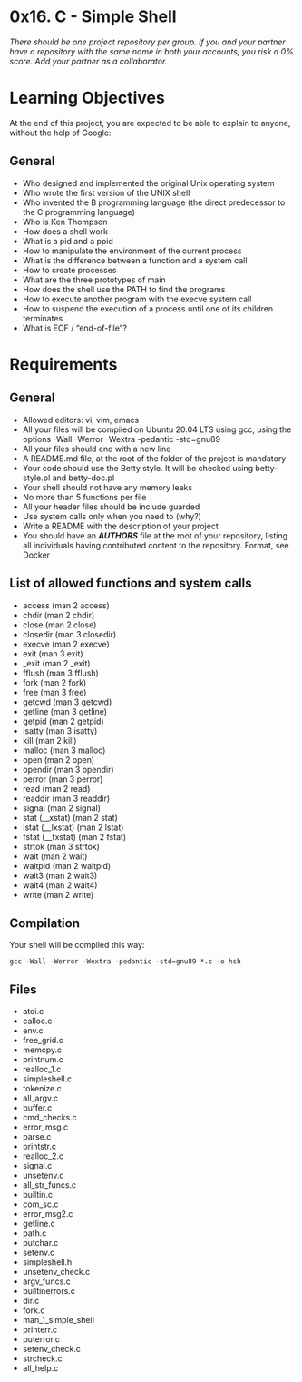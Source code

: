 # 0x16. C - Simple Shell
*There should be one project repository per group. If you and your partner have a repository with the same name in both your accounts, you risk a 0% score. Add your partner as a collaborator.*

# Learning Objectives
At the end of this project, you are expected to be able to explain to anyone, without the help of Google:

## General
- Who designed and implemented the original Unix operating system
- Who wrote the first version of the UNIX shell
- Who invented the B programming language (the direct predecessor to the C programming language)
- Who is Ken Thompson
- How does a shell work
- What is a pid and a ppid
- How to manipulate the environment of the current process
- What is the difference between a function and a system call
- How to create processes
- What are the three prototypes of main
- How does the shell use the PATH to find the programs
- How to execute another program with the execve system call
- How to suspend the execution of a process until one of its children terminates
- What is EOF / “end-of-file”?

# Requirements

## General
- Allowed editors: vi, vim, emacs
- All your files will be compiled on Ubuntu 20.04 LTS using gcc, using the options -Wall -Werror -Wextra -pedantic -std=gnu89
- All your files should end with a new line
- A README.md file, at the root of the folder of the project is mandatory
- Your code should use the Betty style. It will be checked using betty-style.pl and betty-doc.pl
- Your shell should not have any memory leaks
- No more than 5 functions per file
- All your header files should be include guarded
- Use system calls only when you need to (why?)
- Write a README with the description of your project
- You should have an ***AUTHORS*** file at the root of your repository, listing all individuals having contributed content to the repository. Format, see Docker

## List of allowed functions and system calls

- access (man 2 access)
- chdir (man 2 chdir)
- close (man 2 close)
- closedir (man 3 closedir)
- execve (man 2 execve)
- exit (man 3 exit)
- _exit (man 2 _exit)
- fflush (man 3 fflush)
- fork (man 2 fork)
- free (man 3 free)
- getcwd (man 3 getcwd)
- getline (man 3 getline)
- getpid (man 2 getpid)
- isatty (man 3 isatty)
- kill (man 2 kill)
- malloc (man 3 malloc)
- open (man 2 open)
- opendir (man 3 opendir)
- perror (man 3 perror)
- read (man 2 read)
- readdir (man 3 readdir)
- signal (man 2 signal)
- stat (__xstat) (man 2 stat)
- lstat (__lxstat) (man 2 lstat)
- fstat (__fxstat) (man 2 fstat)
- strtok (man 3 strtok)
- wait (man 2 wait)
- waitpid (man 2 waitpid)
- wait3 (man 2 wait3)
- wait4 (man 2 wait4)
- write (man 2 write)

## Compilation
Your shell will be compiled this way:

`gcc -Wall -Werror -Wextra -pedantic -std=gnu89 *.c -o hsh`

## Files
- atoi.c
- calloc.c
- env.c
- free_grid.c
- memcpy.c
- printnum.c
- realloc_1.c
- simpleshell.c
- tokenize.c
- all_argv.c
- buffer.c
- cmd_checks.c
- error_msg.c
- parse.c
- printstr.c
- realloc_2.c
- signal.c
- unsetenv.c
- all_str_funcs.c
- builtin.c
- com_sc.c
- error_msg2.c
- getline.c
- path.c
- putchar.c
- setenv.c
- simpleshell.h
- unsetenv_check.c
- argv_funcs.c
- builtinerrors.c
- dir.c
- fork.c
- man_1_simple_shell
- printerr.c
- puterror.c
- setenv_check.c
- strcheck.c
- all_help.c
